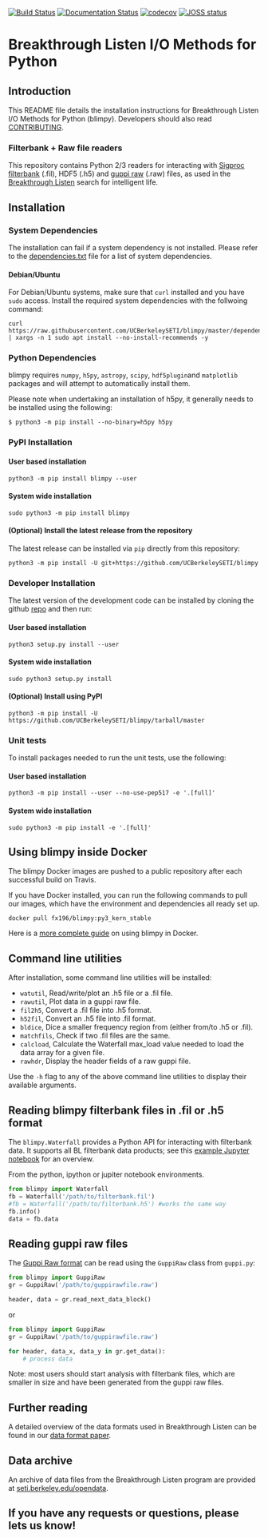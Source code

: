 [![Build Status](https://github.com/UCBerkeleySETI/blimpy/workflows/Test%20Blimpy/badge.svg)](https://github.com/UCBerkeleySETI/blimpy/actions)
[![Documentation Status](https://readthedocs.org/projects/blimpy/badge/?version=latest)](https://blimpy.readthedocs.io/en/latest/?badge=latest)
[![codecov](https://codecov.io/gh/UCBerkeleySETI/blimpy/branch/master/graph/badge.svg)](https://codecov.io/gh/UCBerkeleySETI/blimpy)
 [![JOSS status](http://joss.theoj.org/papers/e58ef21f0a924041bf9438fd75f8aed0/status.svg)](http://joss.theoj.org/papers/e58ef21f0a924041bf9438fd75f8aed0)

# Breakthrough Listen I/O Methods for Python

## Introduction
This README file details the installation instructions for Breakthrough Listen I/O Methods for Python (blimpy). Developers should also read [CONTRIBUTING](./CONTRIBUTING.md).

### Filterbank + Raw file readers
This repository contains Python 2/3 readers for interacting with [Sigproc filterbank](http://sigproc.sourceforge.net/sigproc.pdf) (.fil), HDF5 (.h5) and [guppi raw](https://baseband.readthedocs.io/en/stable/guppi/) (.raw) files, as used in the [Breakthrough Listen](https://seti.berkeley.edu) search for intelligent life.

## Installation

### System Dependencies
The installation can fail if a system dependency is not installed. Please refer to the [dependencies.txt](./dependencies.txt) file for a list of system dependencies.

#### Debian/Ubuntu
For Debian/Ubuntu systems, make sure that `curl` installed and you have `sudo` access. Install the required system dependencies with the follwoing command:
```
curl https://raw.githubusercontent.com/UCBerkeleySETI/blimpy/master/dependencies.txt | xargs -n 1 sudo apt install --no-install-recommends -y
```

### Python Dependencies
blimpy requires `numpy`, `h5py`, `astropy`, `scipy`, `hdf5plugin`and `matplotlib` packages and will attempt to automatically install them.

Please note when undertaking an installation of h5py, it generally needs to be installed using the following:
```
$ python3 -m pip install --no-binary=h5py h5py
```

### PyPI Installation

#### User based installation
```
python3 -m pip install blimpy --user
```

#### System wide installation
```
sudo python3 -m pip install blimpy
```

#### (Optional) Install the latest release from the repository
The latest release can be installed via `pip` directly from this repository:
```
python3 -m pip install -U git+https://github.com/UCBerkeleySETI/blimpy
```

### Developer Installation
The latest version of the development code can be installed by cloning the github [repo](https://github.com/UCBerkeleySETI/blimpy) and then run:

#### User based installation
```
python3 setup.py install --user
```

#### System wide installation
```
sudo python3 setup.py install
```

#### (Optional) Install using PyPI
```
python3 -m pip install -U https://github.com/UCBerkeleySETI/blimpy/tarball/master
```

### Unit tests
To install packages needed to run the unit tests, use the following:

#### User based installation
```
python3 -m pip install --user --no-use-pep517 -e '.[full]'
```

#### System wide installation
```
sudo python3 -m pip install -e '.[full]'
```

## Using blimpy inside Docker
The blimpy Docker images are pushed to a public repository after each successful build on Travis.

If you have Docker installed, you can run the following commands to pull our images, which have the environment and dependencies all ready set up.
```
docker pull fx196/blimpy:py3_kern_stable
```

Here is a [more complete guide](./docker_guide.md) on using blimpy in Docker.

## Command line utilities
After installation, some command line utilities will be installed:
* `watutil`, Read/write/plot an .h5 file or a .fil file.
* `rawutil`, Plot data in a guppi raw file.
* `fil2h5`, Convert a .fil file into .h5 format.
* `h52fil`, Convert an .h5 file into .fil format.
* `bldice`, Dice a smaller frequency region from (either from/to .h5 or .fil).
* `matchfils`, Check if two .fil files are the same.
* `calcload`, Calculate the Waterfall max_load value needed to load the data array for a given file.
* `rawhdr`, Display the header fields of a raw guppi file.

Use the `-h` flag to any of the above command line utilities to display their available arguments.

## Reading blimpy filterbank files in .fil or .h5 format
The `blimpy.Waterfall`  provides a Python API for interacting with filterbank data. It supports all BL filterbank data products; see this [example Jupyter notebook](https://github.com/UCBerkeleySETI/blimpy/blob/master/examples/voyager.ipynb) for an overview.

From the python, ipython or jupiter notebook environments.

```python
from blimpy import Waterfall
fb = Waterfall('/path/to/filterbank.fil')
#fb = Waterfall('/path/to/filterbank.h5') #works the same way
fb.info()
data = fb.data
```

## Reading guppi raw files
The [Guppi Raw format](https://github.com/UCBerkeleySETI/breakthrough/blob/master/doc/RAW-File-Format.md) can be read using the `GuppiRaw` class from `guppi.py`:

```python
from blimpy import GuppiRaw
gr = GuppiRaw('/path/to/guppirawfile.raw')

header, data = gr.read_next_data_block()
```

or

```python
from blimpy import GuppiRaw
gr = GuppiRaw('/path/to/guppirawfile.raw')

for header, data_x, data_y in gr.get_data():
    # process data
```

Note: most users should start analysis with filterbank files, which are smaller in size and have been generated from the guppi raw files.

## Further reading
A detailed overview of the data formats used in Breakthrough Listen can be found in our [data format paper](https://ui.adsabs.harvard.edu/abs/2019arXiv190607391L/abstract). 

## Data archive
An archive of data files from the Breakthrough Listen program are provided at [seti.berkeley.edu/opendata](http://seti.berkeley.edu/opendata).

## If you have any requests or questions, please lets us know!
